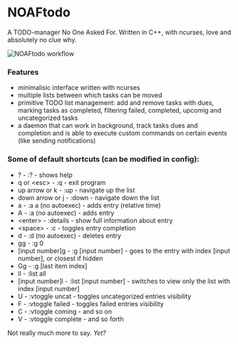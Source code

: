 # NOAFtodo
A TODO-manager No One Asked For. Written in C++, with ncurses, love and absolutely no clue why.

![NOAFtodo workflow](workflow.gif)

### Features
* minimalisic interface written with ncurses
* multiple lists between which tasks can be moved
* primitive TODO list management: add and remove tasks with dues, marking tasks as completed, filtering failed, completed, upcomig and uncategorized tasks
* a daemon that can work in background, track tasks dues and completion and is able to execute custom commands on certain events (like sending notifications)

### Some of default shortcuts (can be modified in config):
* ? - :? - shows help
* q or \<esc\> - :q - exit program
* up arrow or k - :up - navigate up the list
* down arrow or j - :down - navigate down the list
* a - :a a (no autoexec) - adds entry (relative time)
* A - :a (no autoexec) - adds entry
* \<enter\> - :details - show full information about entry
* \<space\> - :c - toggles entry completion
* d - :d (no autoexec) - deletes entry
* gg - :g 0
* [input number]g - :g [input number] - goes to the entry with index [input number], or closest if hidden
* Gg - :g [last item index]
* ll - :list all
* [input number]l - :list [input number] - switches to view only the list with index [input number]
* U - :vtoggle uncat - toggles uncategorized entries visibility
* F - :vtoggle failed - toggles failed entries visibility
* C - :vtoggle coming - and so on
* V - :vtoggle complete - and so forth

Not really much more to say. _Yet?_
